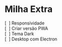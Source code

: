 # Milha Extra
[ &nbsp;] Responsividade <br>
[ &nbsp;] Criar versão PWA <br>
[ &nbsp;] Tema Dark <br>
[&nbsp; ] Desktop com Electron <br>

